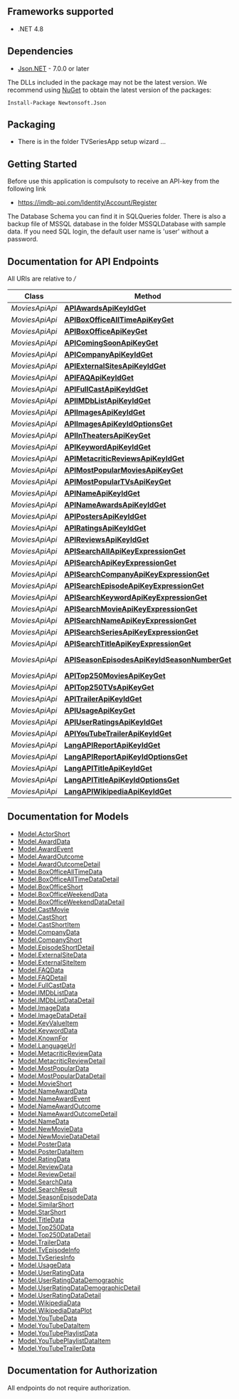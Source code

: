 <a name="frameworks-supported"></a>
## Frameworks supported
- .NET 4.8


<a name="dependencies"></a>
## Dependencies
- [Json.NET](https://www.nuget.org/packages/Newtonsoft.Json/) - 7.0.0 or later

The DLLs included in the package may not be the latest version. We recommend using [NuGet](https://docs.nuget.org/consume/installing-nuget) to obtain the latest version of the packages:
```
Install-Package Newtonsoft.Json
```

<a name="packaging"></a>
## Packaging
- There is in the folder TVSeriesApp setup wizard 
...

<a name="getting-started"></a>
## Getting Started
Before use this application is compulsoty to receive an API-key from the following link

- https://imdb-api.com/Identity/Account/Register

The Database Schema you can find it in SQLQueries folder. There is also a backup file of MSSQL database in the folder MSSQLDatabase with sample data.
If you need SQL login, the default user name is 'user' without a password.   


<a name="documentation-for-api-endpoints"></a>
## Documentation for API Endpoints

All URIs are relative to */*

Class | Method | HTTP request | Description
------------ | ------------- | ------------- | -------------
*MoviesApiApi* | [**APIAwardsApiKeyIdGet**](docs/MoviesApiApi.md#apiawardsapikeyidget) | **GET** /API/Awards/{apiKey}/{id} | 
*MoviesApiApi* | [**APIBoxOfficeAllTimeApiKeyGet**](docs/MoviesApiApi.md#apiboxofficealltimeapikeyget) | **GET** /API/BoxOfficeAllTime/{apiKey} | 
*MoviesApiApi* | [**APIBoxOfficeApiKeyGet**](docs/MoviesApiApi.md#apiboxofficeapikeyget) | **GET** /API/BoxOffice/{apiKey} | 
*MoviesApiApi* | [**APIComingSoonApiKeyGet**](docs/MoviesApiApi.md#apicomingsoonapikeyget) | **GET** /API/ComingSoon/{apiKey} | 
*MoviesApiApi* | [**APICompanyApiKeyIdGet**](docs/MoviesApiApi.md#apicompanyapikeyidget) | **GET** /API/Company/{apiKey}/{id} | 
*MoviesApiApi* | [**APIExternalSitesApiKeyIdGet**](docs/MoviesApiApi.md#apiexternalsitesapikeyidget) | **GET** /API/ExternalSites/{apiKey}/{id} | 
*MoviesApiApi* | [**APIFAQApiKeyIdGet**](docs/MoviesApiApi.md#apifaqapikeyidget) | **GET** /API/FAQ/{apiKey}/{id} | 
*MoviesApiApi* | [**APIFullCastApiKeyIdGet**](docs/MoviesApiApi.md#apifullcastapikeyidget) | **GET** /API/FullCast/{apiKey}/{id} | 
*MoviesApiApi* | [**APIIMDbListApiKeyIdGet**](docs/MoviesApiApi.md#apiimdblistapikeyidget) | **GET** /API/IMDbList/{apiKey}/{id} | 
*MoviesApiApi* | [**APIImagesApiKeyIdGet**](docs/MoviesApiApi.md#apiimagesapikeyidget) | **GET** /API/Images/{apiKey}/{id} | 
*MoviesApiApi* | [**APIImagesApiKeyIdOptionsGet**](docs/MoviesApiApi.md#apiimagesapikeyidoptionsget) | **GET** /API/Images/{apiKey}/{id}/{options} | 
*MoviesApiApi* | [**APIInTheatersApiKeyGet**](docs/MoviesApiApi.md#apiintheatersapikeyget) | **GET** /API/InTheaters/{apiKey} | 
*MoviesApiApi* | [**APIKeywordApiKeyIdGet**](docs/MoviesApiApi.md#apikeywordapikeyidget) | **GET** /API/Keyword/{apiKey}/{id} | 
*MoviesApiApi* | [**APIMetacriticReviewsApiKeyIdGet**](docs/MoviesApiApi.md#apimetacriticreviewsapikeyidget) | **GET** /API/MetacriticReviews/{apiKey}/{id} | 
*MoviesApiApi* | [**APIMostPopularMoviesApiKeyGet**](docs/MoviesApiApi.md#apimostpopularmoviesapikeyget) | **GET** /API/MostPopularMovies/{apiKey} | 
*MoviesApiApi* | [**APIMostPopularTVsApiKeyGet**](docs/MoviesApiApi.md#apimostpopulartvsapikeyget) | **GET** /API/MostPopularTVs/{apiKey} | 
*MoviesApiApi* | [**APINameApiKeyIdGet**](docs/MoviesApiApi.md#apinameapikeyidget) | **GET** /API/Name/{apiKey}/{id} | 
*MoviesApiApi* | [**APINameAwardsApiKeyIdGet**](docs/MoviesApiApi.md#apinameawardsapikeyidget) | **GET** /API/NameAwards/{apiKey}/{id} | 
*MoviesApiApi* | [**APIPostersApiKeyIdGet**](docs/MoviesApiApi.md#apipostersapikeyidget) | **GET** /API/Posters/{apiKey}/{id} | 
*MoviesApiApi* | [**APIRatingsApiKeyIdGet**](docs/MoviesApiApi.md#apiratingsapikeyidget) | **GET** /API/Ratings/{apiKey}/{id} | 
*MoviesApiApi* | [**APIReviewsApiKeyIdGet**](docs/MoviesApiApi.md#apireviewsapikeyidget) | **GET** /API/Reviews/{apiKey}/{id} | 
*MoviesApiApi* | [**APISearchAllApiKeyExpressionGet**](docs/MoviesApiApi.md#apisearchallapikeyexpressionget) | **GET** /API/SearchAll/{apiKey}/{expression} | 
*MoviesApiApi* | [**APISearchApiKeyExpressionGet**](docs/MoviesApiApi.md#apisearchapikeyexpressionget) | **GET** /API/Search/{apiKey}/{expression} | 
*MoviesApiApi* | [**APISearchCompanyApiKeyExpressionGet**](docs/MoviesApiApi.md#apisearchcompanyapikeyexpressionget) | **GET** /API/SearchCompany/{apiKey}/{expression} | 
*MoviesApiApi* | [**APISearchEpisodeApiKeyExpressionGet**](docs/MoviesApiApi.md#apisearchepisodeapikeyexpressionget) | **GET** /API/SearchEpisode/{apiKey}/{expression} | 
*MoviesApiApi* | [**APISearchKeywordApiKeyExpressionGet**](docs/MoviesApiApi.md#apisearchkeywordapikeyexpressionget) | **GET** /API/SearchKeyword/{apiKey}/{expression} | 
*MoviesApiApi* | [**APISearchMovieApiKeyExpressionGet**](docs/MoviesApiApi.md#apisearchmovieapikeyexpressionget) | **GET** /API/SearchMovie/{apiKey}/{expression} | 
*MoviesApiApi* | [**APISearchNameApiKeyExpressionGet**](docs/MoviesApiApi.md#apisearchnameapikeyexpressionget) | **GET** /API/SearchName/{apiKey}/{expression} | 
*MoviesApiApi* | [**APISearchSeriesApiKeyExpressionGet**](docs/MoviesApiApi.md#apisearchseriesapikeyexpressionget) | **GET** /API/SearchSeries/{apiKey}/{expression} | 
*MoviesApiApi* | [**APISearchTitleApiKeyExpressionGet**](docs/MoviesApiApi.md#apisearchtitleapikeyexpressionget) | **GET** /API/SearchTitle/{apiKey}/{expression} | 
*MoviesApiApi* | [**APISeasonEpisodesApiKeyIdSeasonNumberGet**](docs/MoviesApiApi.md#apiseasonepisodesapikeyidseasonnumberget) | **GET** /API/SeasonEpisodes/{apiKey}/{id}/{seasonNumber} | 
*MoviesApiApi* | [**APITop250MoviesApiKeyGet**](docs/MoviesApiApi.md#apitop250moviesapikeyget) | **GET** /API/Top250Movies/{apiKey} | 
*MoviesApiApi* | [**APITop250TVsApiKeyGet**](docs/MoviesApiApi.md#apitop250tvsapikeyget) | **GET** /API/Top250TVs/{apiKey} | 
*MoviesApiApi* | [**APITrailerApiKeyIdGet**](docs/MoviesApiApi.md#apitrailerapikeyidget) | **GET** /API/Trailer/{apiKey}/{id} | 
*MoviesApiApi* | [**APIUsageApiKeyGet**](docs/MoviesApiApi.md#apiusageapikeyget) | **GET** /API/Usage/{apiKey} | 
*MoviesApiApi* | [**APIUserRatingsApiKeyIdGet**](docs/MoviesApiApi.md#apiuserratingsapikeyidget) | **GET** /API/UserRatings/{apiKey}/{id} | 
*MoviesApiApi* | [**APIYouTubeTrailerApiKeyIdGet**](docs/MoviesApiApi.md#apiyoutubetrailerapikeyidget) | **GET** /API/YouTubeTrailer/{apiKey}/{id} | 
*MoviesApiApi* | [**LangAPIReportApiKeyIdGet**](docs/MoviesApiApi.md#langapireportapikeyidget) | **GET** /{lang}/API/Report/{apiKey}/{id} | 
*MoviesApiApi* | [**LangAPIReportApiKeyIdOptionsGet**](docs/MoviesApiApi.md#langapireportapikeyidoptionsget) | **GET** /{lang}/API/Report/{apiKey}/{id}/{options} | 
*MoviesApiApi* | [**LangAPITitleApiKeyIdGet**](docs/MoviesApiApi.md#langapititleapikeyidget) | **GET** /{lang}/API/Title/{apiKey}/{id} | 
*MoviesApiApi* | [**LangAPITitleApiKeyIdOptionsGet**](docs/MoviesApiApi.md#langapititleapikeyidoptionsget) | **GET** /{lang}/API/Title/{apiKey}/{id}/{options} | 
*MoviesApiApi* | [**LangAPIWikipediaApiKeyIdGet**](docs/MoviesApiApi.md#langapiwikipediaapikeyidget) | **GET** /{lang}/API/Wikipedia/{apiKey}/{id} | 

<a name="documentation-for-models"></a>
## Documentation for Models

 - [Model.ActorShort](docs/ActorShort.md)
 - [Model.AwardData](docs/AwardData.md)
 - [Model.AwardEvent](docs/AwardEvent.md)
 - [Model.AwardOutcome](docs/AwardOutcome.md)
 - [Model.AwardOutcomeDetail](docs/AwardOutcomeDetail.md)
 - [Model.BoxOfficeAllTimeData](docs/BoxOfficeAllTimeData.md)
 - [Model.BoxOfficeAllTimeDataDetail](docs/BoxOfficeAllTimeDataDetail.md)
 - [Model.BoxOfficeShort](docs/BoxOfficeShort.md)
 - [Model.BoxOfficeWeekendData](docs/BoxOfficeWeekendData.md)
 - [Model.BoxOfficeWeekendDataDetail](docs/BoxOfficeWeekendDataDetail.md)
 - [Model.CastMovie](docs/CastMovie.md)
 - [Model.CastShort](docs/CastShort.md)
 - [Model.CastShortItem](docs/CastShortItem.md)
 - [Model.CompanyData](docs/CompanyData.md)
 - [Model.CompanyShort](docs/CompanyShort.md)
 - [Model.EpisodeShortDetail](docs/EpisodeShortDetail.md)
 - [Model.ExternalSiteData](docs/ExternalSiteData.md)
 - [Model.ExternalSiteItem](docs/ExternalSiteItem.md)
 - [Model.FAQData](docs/FAQData.md)
 - [Model.FAQDetail](docs/FAQDetail.md)
 - [Model.FullCastData](docs/FullCastData.md)
 - [Model.IMDbListData](docs/IMDbListData.md)
 - [Model.IMDbListDataDetail](docs/IMDbListDataDetail.md)
 - [Model.ImageData](docs/ImageData.md)
 - [Model.ImageDataDetail](docs/ImageDataDetail.md)
 - [Model.KeyValueItem](docs/KeyValueItem.md)
 - [Model.KeywordData](docs/KeywordData.md)
 - [Model.KnownFor](docs/KnownFor.md)
 - [Model.LanguageUrl](docs/LanguageUrl.md)
 - [Model.MetacriticReviewData](docs/MetacriticReviewData.md)
 - [Model.MetacriticReviewDetail](docs/MetacriticReviewDetail.md)
 - [Model.MostPopularData](docs/MostPopularData.md)
 - [Model.MostPopularDataDetail](docs/MostPopularDataDetail.md)
 - [Model.MovieShort](docs/MovieShort.md)
 - [Model.NameAwardData](docs/NameAwardData.md)
 - [Model.NameAwardEvent](docs/NameAwardEvent.md)
 - [Model.NameAwardOutcome](docs/NameAwardOutcome.md)
 - [Model.NameAwardOutcomeDetail](docs/NameAwardOutcomeDetail.md)
 - [Model.NameData](docs/NameData.md)
 - [Model.NewMovieData](docs/NewMovieData.md)
 - [Model.NewMovieDataDetail](docs/NewMovieDataDetail.md)
 - [Model.PosterData](docs/PosterData.md)
 - [Model.PosterDataItem](docs/PosterDataItem.md)
 - [Model.RatingData](docs/RatingData.md)
 - [Model.ReviewData](docs/ReviewData.md)
 - [Model.ReviewDetail](docs/ReviewDetail.md)
 - [Model.SearchData](docs/SearchData.md)
 - [Model.SearchResult](docs/SearchResult.md)
 - [Model.SeasonEpisodeData](docs/SeasonEpisodeData.md)
 - [Model.SimilarShort](docs/SimilarShort.md)
 - [Model.StarShort](docs/StarShort.md)
 - [Model.TitleData](docs/TitleData.md)
 - [Model.Top250Data](docs/Top250Data.md)
 - [Model.Top250DataDetail](docs/Top250DataDetail.md)
 - [Model.TrailerData](docs/TrailerData.md)
 - [Model.TvEpisodeInfo](docs/TvEpisodeInfo.md)
 - [Model.TvSeriesInfo](docs/TvSeriesInfo.md)
 - [Model.UsageData](docs/UsageData.md)
 - [Model.UserRatingData](docs/UserRatingData.md)
 - [Model.UserRatingDataDemographic](docs/UserRatingDataDemographic.md)
 - [Model.UserRatingDataDemographicDetail](docs/UserRatingDataDemographicDetail.md)
 - [Model.UserRatingDataDetail](docs/UserRatingDataDetail.md)
 - [Model.WikipediaData](docs/WikipediaData.md)
 - [Model.WikipediaDataPlot](docs/WikipediaDataPlot.md)
 - [Model.YouTubeData](docs/YouTubeData.md)
 - [Model.YouTubeDataItem](docs/YouTubeDataItem.md)
 - [Model.YouTubePlaylistData](docs/YouTubePlaylistData.md)
 - [Model.YouTubePlaylistDataItem](docs/YouTubePlaylistDataItem.md)
 - [Model.YouTubeTrailerData](docs/YouTubeTrailerData.md)

<a name="documentation-for-authorization"></a>
## Documentation for Authorization

All endpoints do not require authorization.
